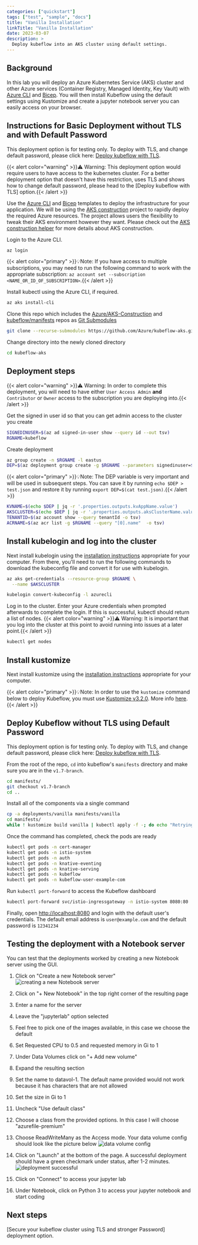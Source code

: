 ```yaml
---
categories: ["quickstart"]
tags: ["test", "sample", "docs"]
title: "Vanilla Installation"
linkTitle: "Vanilla Installation"
date: 2023-03-07
description: >
  Deploy kubeflow into an AKS cluster using default settings.
---
```


## Background

In this lab you will deploy an Azure Kubernetes Service (AKS) cluster and other Azure services (Container Registry, Managed Identity, Key Vault) with [Azure CLI](https://docs.microsoft.com/cli/azure/install-azure-cli) and [Bicep](https://docs.microsoft.com/azure/azure-resource-manager/bicep/overview). You will then install Kubeflow using the default settings using Kustomize and create a jupyter notebook server you can easily access on your browser.

## Instructions for Basic Deployment without TLS and with Default Password

This deployment option is for testing only. To deploy with TLS, and change default password, please click here: [Deploy kubeflow with TLS](./Deploy-with-tls.md).

{{< alert color="warning" >}}⚠️ Warning: This deployment option would require users to have access to the kubernetes cluster. For a better deployment option that doesn't have this restriction, uses TLS and shows how to change default password, please head to the [Deploy kubeflow with TLS] option.{{< /alert >}}

Use the [Azure CLI](https://docs.microsoft.com/cli/azure/install-azure-cli) and [Bicep](https://docs.microsoft.com/azure/azure-resource-manager/bicep/overview) templates to deploy the infrastructure for your application. We will be using the [AKS construction](https://github.com/Azure/AKS-Construction) project to rapidly deploy the required Azure resources. The project allows users the flexibility to tweak their AKS environment however they want. Please check out the [AKS construction helper](https://azure.github.io/AKS-Construction/) for more details about AKS construction.

Login to the Azure CLI.

```bash
az login
```

{{< alert color="primary" >}}💡Note: If you have access to multiple subscriptions, you may need to run the following command to work with the appropriate subscription: `az account set --subscription <NAME_OR_ID_OF_SUBSCRIPTION>`.{{< /alert >}} 

Install kubectl using the Azure CLI, if required.

```bash
az aks install-cli
```

Clone this repo which includes the [Azure/AKS-Construction](https://github.com/Azure/AKS-Construction) and [kubeflow/manifests](https://github.com/kubeflow/manifests/tree/v1.6-branch) repos as [Git Submodules](https://git-scm.com/book/en/v2/Git-Tools-Submodules)

```bash
git clone --recurse-submodules https://github.com/Azure/kubeflow-aks.git
```

Change directory into the newly cloned directory
```bash
cd kubeflow-aks
``` 

## Deployment steps

{{< alert color="warning" >}}⚠️ Warning: In order to complete this deployment, you will need to have either  `User Access Admin` **and** `Contributor` or `Owner` access to the subscription you are deploying into.{{< /alert >}}

Get the signed in user id so that you can get admin access to the cluster you create

```bash
SIGNEDINUSER=$(az ad signed-in-user show --query id --out tsv)
RGNAME=kubeflow
```

Create deployment

```bash
az group create -n $RGNAME -l eastus
DEP=$(az deployment group create -g $RGNAME --parameters signedinuser=$SIGNEDINUSER -f main.bicep -o json)
```

{{< alert color="primary" >}}💡Note: The DEP variable is very important and will be used in subsequent steps. You can save it by running `echo $DEP > test.json` and restore it by running `export DEP=$(cat test.json)`.{{< /alert >}} 

```bash
KVNAME=$(echo $DEP | jq -r '.properties.outputs.kvAppName.value')
AKSCLUSTER=$(echo $DEP | jq -r '.properties.outputs.aksClusterName.value')
TENANTID=$(az account show --query tenantId -o tsv)
ACRNAME=$(az acr list -g $RGNAME --query "[0].name"  -o tsv)
```

## Install kubelogin and log into the cluster
Next install kubelogin using the [installation instructions](https://github.com/Azure/kubelogin) appropriate for your computer. From there, you'll need to run the following commands to download the kubeconfig file and convert it for use with kubelogin.

```bash
az aks get-credentials --resource-group $RGNAME \
  --name $AKSCLUSTER

kubelogin convert-kubeconfig -l azurecli
```

Log in to the cluster. Enter your Azure credentials when prompted afterwards to complete the login. If this is successful, kubectl should return a list of nodes.
{{< alert color="warning" >}}⚠️ Warning: It is important that you log into the cluster at this point to avoid running into issues at a later point.{{< /alert >}}
```bash
kubectl get nodes
```

## Install kustomize

Next install kustomize using the [installation instructions](https://kubectl.docs.kubernetes.io/installation/kustomize/) appropriate for your computer.

{{< alert color="primary" >}}💡Note: In order to use the `kustomize` command below to deploy Kubeflow, you must use [Kustomize v3.2.0](https://github.com/kubernetes-sigs/kustomize/releases/tag/v3.2.0). More info [here](https://github.com/kubeflow/manifests#prerequisites).{{< /alert >}} 

## Deploy Kubeflow without TLS using Default Password

This deployment option is for testing only. To deploy with TLS, and change default password, please click here: [Deploy kubeflow with TLS](./Deploy-with-tls.md).

From the root of the repo, `cd` into kubeflow's  `manifests` directory and make sure you are in the `v1.7-branch`.

```bash
cd manifests/
git checkout v1.7-branch
cd ..
```

Install all of the components via a single command

```bash
cp -a deployments/vanilla manifests/vanilla
cd manifests/  
while ! kustomize build vanilla | kubectl apply -f -; do echo "Retrying to apply resources"; sleep 10; done
```

Once the command has completed, check the pods are ready

```bash
kubectl get pods -n cert-manager
kubectl get pods -n istio-system
kubectl get pods -n auth
kubectl get pods -n knative-eventing
kubectl get pods -n knative-serving
kubectl get pods -n kubeflow
kubectl get pods -n kubeflow-user-example-com
```

Run `kubectl port-forward` to access the Kubeflow dashboard

```bash
kubectl port-forward svc/istio-ingressgateway -n istio-system 8080:80
```

Finally, open [http://localhost:8080](http://localhost:8080/) and login with the default user's credentials. The default email address is `user@example.com` and the default password is `12341234`

## Testing the deployment with a Notebook server
You can test that the deployments worked by creating a new Notebook server using the GUI.

1. Click on "Create a new Notebook server"
![creating a new Notebook server](./images/create-new-notebook-server.png)

1. Click on "+ New Notebook" in the top right corner of the resulting page
1. Enter a name for the server
1. Leave the "jupyterlab" option selected
1. Feel free to pick one of the images available, in this case we choose the default
1. Set Requested CPU to 0.5 and requested memory in Gi to 1
1. Under Data Volumes click on "+ Add new volume"
1. Expand the resulting section
1. Set the name to datavol-1. The default name provided would not work because it has characters that are not allowed
1. Set the size in Gi to 1
1. Uncheck "Use default class"
1. Choose a class from the provided options. In this case I will choose "azurefile-premium"
1. Choose ReadWriteMany as the Access mode. Your data volume config should look like the picture below
    ![data volume config](./images/data-volume-config.png)
1. Click on "Launch" at the bottom of the page. A successful deployment should have a green checkmark under status, after 1-2 minutes.
    ![deployment successful](./images/server-provisioned-successfully.png)
1. Click on "Connect" to access your jupyter lab
1. Under Notebook, click on Python 3 to access your jupyter notebook and start coding

## Next steps
[Secure your kubeflow cluster using TLS and stronger Password] deployment option. 
